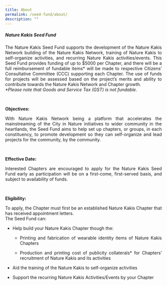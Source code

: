 ```yaml
---
title: About
permalink: /seed-fund/about/
description: ""
---
```

<section>
<h5>Nature Kakis Seed Fund</h5>
		<p align="justify">The Nature Kakis Seed Fund supports the development of the Nature Kakis Network building of the Nature Kakis Network, training of Nature Kakis to self-organize activities, and recurring Nature Kakis activities/events. This Seed Fund provides funding of up to $5000 per Chapter, and there will be a full reimbursement of fundable items* will be made to respective Citizens’ Consultative Committee (CCC) supporting each Chapter. The use of funds for projects will be assessed based on the project’s merits and ability to contribute towards the Nature Kakis Network and Chapter growth.<br> 
			<i>*Please note that Goods and Service Tax (GST) is not fundable.</i></p><br>
	
<p align="justify"><b>Objectives:</b><br></p>
<p align="justify">With Nature Kakis Network being a platform that accelerates the mainstreaming of the City in Nature initiatives to wider community in the heartlands, the Seed Fund aims to help set up chapters, or groups, in each constituency, to promote development so they can self-organize and lead projects for the community, by the community.</p><br>
	
<p align="justify"><b>Effective Date:</b><br></p>
<p align="justify">Interested Chapters are encouraged to apply for the Nature Kakis Seed Fund early as participation will be on a first-come, first-served basis, and subject to availability of funds.</p><br>
</section>
	
<section>
<p align="justify"><b>Eligibility:</b><br></p>
<p align="justify">To apply, the Chapter must first be an established Nature Kakis Chapter that has received appointment letters.<br>
The Seed Fund can:</p>
	
<ul style="“list-style-type:disc”">
<li><p align="justify">Help build your Nature Kakis Chapter though the:</p></li>
	
<ul style="“list-style-type:circle”">
<li><p align="justify">Printing and fabrication of wearable identity items of Nature Kakis Chapters<br></p></li>
	
<li><p align="justify">Production and printing cost of publicity collaterals* for Chapters’ recruitment of Nature Kakis and its activities<br></p></li>
</ul></ul></section>	

<section>	
<ul style="“list-style-type:disc”">
<li><p align="justify">Aid the training of the Nature Kakis to self-organize activities</p></li></ul></section>

<section>
<ul style="“list-style-type:circle”">
<li><p align="justify">Support the recurring Nature Kakis Activities/Events by your Chapter</p></li></ul></section>